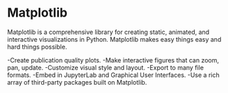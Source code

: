 # Matplotlib

Matplotlib is a comprehensive library for creating static, animated, and interactive visualizations in Python. Matplotlib makes easy things easy and hard things possible.

-Create publication quality plots.
-Make interactive figures that can zoom, pan, update.
-Customize visual style and layout.
-Export to many file formats.
-Embed in JupyterLab and Graphical User Interfaces.
-Use a rich array of third-party packages built on Matplotlib.
